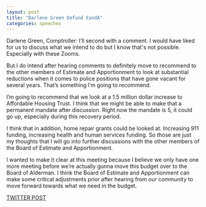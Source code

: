 ```yaml
---
layout: post
title: "Darlene Green Defund EandA"
categories: speeches
---
```


Darlene Green, Comptroller: I’ll second with a comment. I would have liked for us to discuss what we intend to do but I know that's not possible. Especially with these Zooms. 

But I do intend after hearing comments to definitely move to recommend to the other members of Estimate and Apportionment to look at substantial reductions when it comes to police positions that have gone vacant for several years. That’s something I’m going to recommend. 

I’m going to recommend that we look at a 1.5 million dollar increase to Affordable Housing Trust. I think that we might be able to make that a permanent mandate after discussion. Right now the mandate is 5, it could go up, especially during this recovery period.

I think that in addition, home repair grants could be looked at. Increasing 911 funding, increasing health and human services funding. So those are just my thoughts that I will go into further discussions with the other members of the Board of Estimate and Apportionment. 

I wanted to make it clear at this meeting because I believe we only have one more meeting before we’re actually gunna move this budget over to the Board of Alderman. I think the Board of Estimate and Apportionment can make some critical adjustments prior after hearing from our community to move forward towards what we need in the budget.



[TWITTER POST](https://twitter.com/StlPoliticClips/status/1386311532880048132?s=20)



